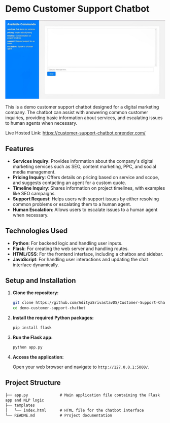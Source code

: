 # Demo Customer Support Chatbot

![Demo Customer Chatbot](resources/view.jpg)

This is a demo customer support chatbot designed for a digital marketing company. The chatbot can assist with answering common customer inquiries, providing basic information about services, and escalating issues to human agents when necessary.

Live Hosted Link: https://customer-support-chatbot.onrender.com/

## Features

- **Services Inquiry**: Provides information about the company's digital marketing services such as SEO, content marketing, PPC, and social media management.
- **Pricing Inquiry**: Offers details on pricing based on service and scope, and suggests contacting an agent for a custom quote.
- **Timeline Inquiry**: Shares information on project timelines, with examples like SEO campaigns.
- **Support Request**: Helps users with support issues by either resolving common problems or escalating them to a human agent.
- **Human Escalation**: Allows users to escalate issues to a human agent when necessary.

## Technologies Used

- **Python**: For backend logic and handling user inputs.
- **Flask**: For creating the web server and handling routes.
- **HTML/CSS**: For the frontend interface, including a chatbox and sidebar.
- **JavaScript**: For handling user interactions and updating the chat interface dynamically.

## Setup and Installation

1. **Clone the repository:**

    ```bash
    git clone https://github.com/AdityaSrivastavDS/Customer-Support-Chatbot
    cd demo-customer-support-chatbot
    ```

2. **Install the required Python packages:**

    ```bash
    pip install flask
    ```


3. **Run the Flask app:**

    ```bash
    python app.py
    ```

4. **Access the application:**

    Open your web browser and navigate to `http://127.0.0.1:5000/`.

## Project Structure

```plaintext
├── app.py              # Main application file containing the Flask app and NLP logic
├── templates
│   └── index.html      # HTML file for the chatbot interface
└── README.md           # Project documentation
